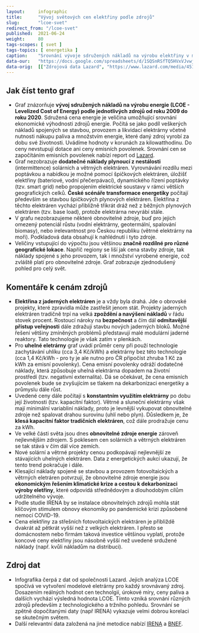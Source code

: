 ```yaml
---
layout:     infographic
title:      "Vývoj světových cen elektřiny podle zdrojů"
slug:       "lcoe-svet"
redirect_from: "/lcoe-svet"
published:  2021-06-24
weight:     80
tags-scopes: [ svet ]
tags-topics: [ energetika ]
caption:    "Srovnání vývoje sdružených nákladů na výrobu elektřiny v modelových velkých elektrárnách (tzv. utility-scale) od roku 2009 do roku 2020 především z pohledu technologií a trhu. Do ceny nejsou započteny dotace, ceny emisních povolenek ani náklady spojené s vyrovnáním nestálosti zdrojů. V grafu jsou zobrazeny obnovitelné zdroje s největším potenciálem rozvoje v České republice."
data-our:   "https://docs.google.com/spreadsheets/d/1SQSnRSfTQ5HVxVJvwj4igfl22hyblYVjDo_INceKy4I"
data-orig:  [["Zdrojová data Lazard", "https://www.lazard.com/media/451419/lazards-levelized-cost-of-energy-version-140.pdf"]]
---
```


## Jak číst tento graf

- Graf znázorňuje **vývoj sdružených nákladů na výrobu energie (LCOE - Levelized Cost of Energy) podle jednotlivých zdrojů od roku 2009 do roku 2020**. Sdružená cena energie je veličina umožňující srovnání ekonomické výhodnosti zdrojů energie. Počítá se jako podíl veškerých nákladů spojených se stavbou, provozem a likvidací elektrárny včetně nutnosti nákupu paliva a množstvím energie, které daný zdroj vyrobí za dobu své životnosti. Uvádíme hodnoty v korunách za kilowatthodinu. Do ceny nevstupují dotace ani ceny emisních povolenek. Srovnání cen se započítáním emisních povolenek nabízí report od [Lazard](https://www.lazard.com/media/451419/lazards-levelized-cost-of-energy-version-140.pdf).
- Graf nezobrazuje **dodatečné náklady plynoucí z nestálosti** (intermittence) solárních a větrných elektráren. Vyrovnávání rozdílu mezi poptávkou a nabídkou je možné pomocí špičkových elektráren, úložišť elektřiny (bateriové, vodní přečerpávací), dynamického řízení poptávky (tzv. smart grid) nebo propojením elektrické soustavy v rámci větších geografických celků. **České scénáře transformace energetiky** počítají především se stavbou špičkových plynových elektráren. Elektřina z těchto elektráren vychází přibližně třikrát dráž než z běžných plynových elektráren (tzv. base load), protože elektrárna nevyrábí stále. 
- V grafu nezobrazujeme některé obnovitelné zdroje, buď pro jejich omezený potenciál růstu (vodní elektrárny, geotermální, spalování biomasy), nebo irelevantnost pro Českou republiku (větrné elektrárny na moři). Podkladová data obsahují k nahlédnutí i tyto zdroje.
- Veličiny vstupující do výpočtu jsou většinou **značně rozdílné pro různé geografické lokace**. Napříč regiony se liší jak cena stavby zdroje, tak náklady spojené s jeho provozem, tak i množství vyrobené energie, což zvláště platí pro obnovitelné zdroje. Graf zobrazuje zjednodušený pohled pro celý svět.


## Komentáře k cenám zdrojů

- **Elektřina z jaderných elektráren** je a vždy byla drahá. Jde o obrovské projekty, které zpravidla může zastřešit jenom stát. Projekty jaderných elektráren tradičně trpí na velká **zpoždění a navýšení nákladů** v řádu stovek procent. Rostoucí nároky na **bezpečnost** a čím dál **odmítavější přístup veřejnosti** dále zdražují stavbu nových jaderných bloků. Možné řešení většiny zmíněných problémů představují malé modulární jaderné reaktory. Tato technologie je však zatím v plenkách.
- Pro **uhelné eletrárny** graf uvádí průměr ceny při použí technologie zachytávání uhlíku (cca 3,4 Kč/kWh) a elektrárny bez této technologie (cca 1,4 Kč/kWh - pro ty je ale nutno pro ČR připočíst zhruba 1 Kč za kWh za emisní povolenky). Cena emisní povolenky odráží dodatečné náklady, která způsobuje uhelná elektrárna dopadem na životní prostředí (tzv. negativní externalita). Dá se očekávat, že cena emisních povolenek bude se zvyšujícím se tlakem na dekarbonizaci energetiky a průmyslu dále růst.
- Uvedené ceny dále počítají s **konstantním využitím elektrárny** po dobu její životnosti (tzv. kapacitní faktor). Větrné a sluneční elektrárny však mají minimální variabliní náklady, proto je levnější vykupovat obnovitelné zdroje než spalovat drahou surovinu (uhlí nebo plyn). Důsledkem je, že **klesá kapacitní faktor tradičních elektráren**, což dále prodražuje cenu za kWh.
- Ve velké části světa jsou dnes **obnovitelné zdroje energie** zároveň nejlevnějším zdrojem. S poklesem cen solárních a větrných elektráren se tak stává v čím dál více zemích.
- Nové solární a větrné projekty cenou podkopávají nejlevnější ze stávajících uhelných elektráren. Data z energetických aukcí ukazují, že tento trend pokračuje i dále.
- Klesající náklady spojené se stavbou a provozem fotovoltaických a větrných eletráren potvrzují, že obnovitelné zdroje energie jsou **ekonomickým řešením klimatické krize a cestou k dekarbonizaci výroby eletřiny**, které odpovídá střednědovým a dlouhodobým cílům udržitelného vývoje.
- Podle studie IRENA by se instalace obnovitelných zdrojů mohla stát klíčovým stimulem obnovy ekonomiky po pandemické krizi způsobené nemocí COVID-19.
- Cena elektřiny za střešních fotovoltaických elektráren je přibliždě dvakrát až pětkrát vyšší než z velkých elektráren. I přesto se domácnostem nebo firmám taková investice většinou vyplatí, protože koncové ceny elektřiny jsou násobně vyšší než uvedené srdužené náklady (např. kvůli nákladům  na distribuci).


## Zdroj dat

- Infografika čerpá z dat od společnosti Lazard. Jejich analýza LCOE spočívá ve vytvoření modelové eletrárny pro každý srovnávaný zdroj. Dosazením reálných hodnot cen technolgií, úrokové míry, ceny paliva a dalších vychází výsledná hodnota LCOE. Tímto vzniká srovnání různých zdrojů především z technologického a tržního pohledu. Srovnání se zpětně dopočítanými daty (např IRENA) vykazuje velmi dobrou korelaci se skutečným světem.
- Další relevantní data založená na jiné metodice nabízí [IRENA](https://www.irena.org/-/media/Files/IRENA/Agency/Publication/2020/Jun/IRENA_Power_Generation_Costs_2019.pdf) a [BNEF](https://assets.bbhub.io/professional/sites/24/BNEF-2021-Executive-Factbook.pdf).

